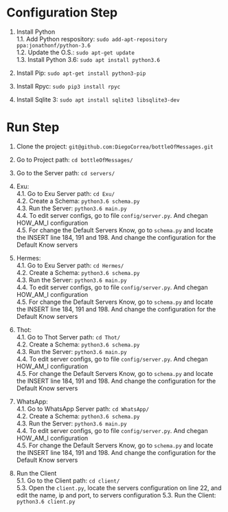 # Configuration Step  

1. Install Python  
1.1. Add Python respository: `sudo add-apt-repository ppa:jonathonf/python-3.6`  
1.2. Update the O.S.: `sudo apt-get update`  
1.3. Install Python 3.6: `sudo apt install python3.6`  

2. Install Pip: `sudo apt-get install python3-pip`  

3. Install Rpyc: `sudo pip3 install rpyc`  

4. Install Sqlite 3: `sudo apt install sqlite3 libsqlite3-dev`  

# Run Step  

1. Clone the project: `git@github.com:DiegoCorrea/bottleOfMessages.git`  

2. Go to Project path: `cd bottleOfMessages/`  

3. Go to the Server path: `cd servers/`  

4. Exu:  
4.1. Go to Exu Server path: `cd Exu/`  
4.2. Create a Schema: `python3.6 schema.py`  
4.3. Run the Server: `python3.6 main.py`  
4.4. To edit server configs, go to file `config/server.py`. And chegan HOW_AM_I configuration  
4.5. For change the Default Servers Know, go to `schema.py` and locate the INSERT line 184, 191 and 198. And change the configuration for the Default Know servers  

4. Hermes:  
4.1. Go to Exu Server path: `cd Hermes/`  
4.2. Create a Schema: `python3.6 schema.py`  
4.3. Run the Server: `python3.6 main.py`  
4.4. To edit server configs, go to file `config/server.py`. And chegan HOW_AM_I configuration  
4.5. For change the Default Servers Know, go to `schema.py` and locate the INSERT line 184, 191 and 198. And change the configuration for the Default Know servers  

4. Thot:  
4.1. Go to Thot Server path: `cd Thot/`  
4.2. Create a Schema: `python3.6 schema.py`  
4.3. Run the Server: `python3.6 main.py`  
4.4. To edit server configs, go to file `config/server.py`. And chegan HOW_AM_I configuration  
4.5. For change the Default Servers Know, go to `schema.py` and locate the INSERT line 184, 191 and 198. And change the configuration for the Default Know servers  

4. WhatsApp:  
4.1. Go to WhatsApp Server path: `cd WhatsApp/`  
4.2. Create a Schema: `python3.6 schema.py`  
4.3. Run the Server: `python3.6 main.py`  
4.4. To edit server configs, go to file `config/server.py`. And chegan HOW_AM_I configuration  
4.5. For change the Default Servers Know, go to `schema.py` and locate the INSERT line 184, 191 and 198. And change the configuration for the Default Know servers  

5. Run the Client  
5.1. Go to the Client path: `cd client/`  
5.3. Open the `client.py`, locate the servers configuration on line 22, and edit the name, ip and port, to servers configuration
5.3. Run the Client: `python3.6 client.py`  
